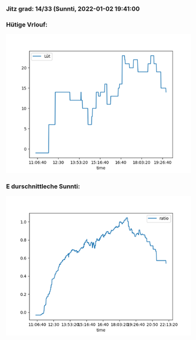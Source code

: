 ### Jitz grad: 14/33 (Sunnti, 2022-01-02 19:41:00

### Hütige Vrlouf:
![Graph](Today.png)

### E durschnittleche Sunnti:
![Graph](Sunnti.png)